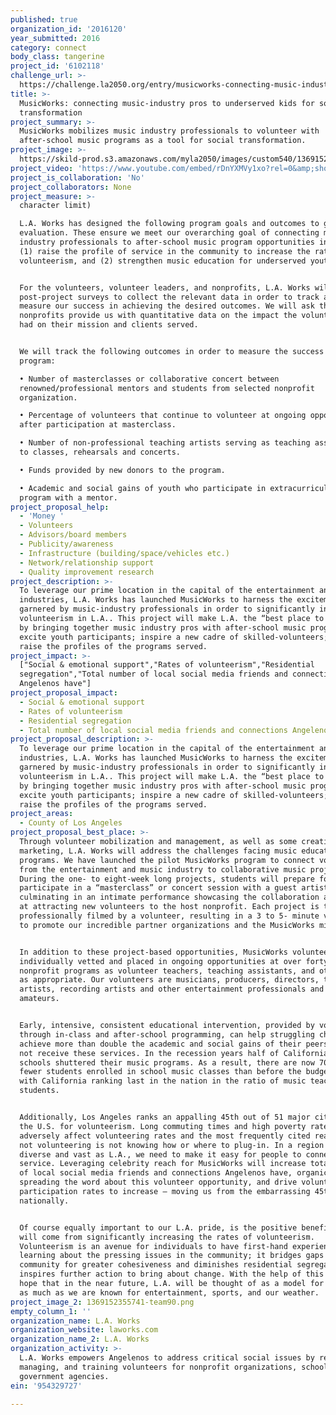 ```yaml
---
published: true
organization_id: '2016120'
year_submitted: 2016
category: connect
body_class: tangerine
project_id: '6102118'
challenge_url: >-
  https://challenge.la2050.org/entry/musicworks-connecting-music-industry-pros-to-underserved-kids-for-social-transformation
title: >-
  MusicWorks: connecting music-industry pros to underserved kids for social
  transformation
project_summary: >-
  MusicWorks mobilizes music industry professionals to volunteer with
  after-school music programs as a tool for social transformation.
project_image: >-
  https://skild-prod.s3.amazonaws.com/myla2050/images/custom540/1369152355741-team90.png
project_video: 'https://www.youtube.com/embed/rDnYXMVy1xo?rel=0&amp;showinfo=0'
project_is_collaboration: 'No'
project_collaborators: None
project_measure: >-
  character limit)

  L.A. Works has designed the following program goals and outcomes to guide our
  evaluation. These ensure we meet our overarching goal of connecting music
  industry professionals to after-school music program opportunities in order to
  (1) raise the profile of service in the community to increase the rate of
  volunteerism, and (2) strengthen music education for underserved youth.


  For the volunteers, volunteer leaders, and nonprofits, L.A. Works will conduct
  post-project surveys to collect the relevant data in order to track and
  measure our success in achieving the desired outcomes. We will ask that the
  nonprofits provide us with quantitative data on the impact the volunteers have
  had on their mission and clients served.


  We will track the following outcomes in order to measure the success of this
  program:

  • Number of masterclasses or collaborative concert between
  renowned/professional mentors and students from selected nonprofit
  organization. 

  • Percentage of volunteers that continue to volunteer at ongoing opportunities
  after participation at masterclass. 

  • Number of non-professional teaching artists serving as teaching assistants
  to classes, rehearsals and concerts. 

  • Funds provided by new donors to the program. 

  • Academic and social gains of youth who participate in extracurricular music
  program with a mentor.
project_proposal_help:
  - 'Money '
  - Volunteers
  - Advisors/board members
  - Publicity/awareness
  - Infrastructure (building/space/vehicles etc.)
  - Network/relationship support
  - Quality improvement research
project_description: >-
  To leverage our prime location in the capital of the entertainment and music
  industries, L.A. Works has launched MusicWorks to harness the excitement
  garnered by music-industry professionals in order to significantly increase
  volunteerism in L.A.. This project will make L.A. the “best place to connect”
  by bringing together music industry pros with after-school music programs to
  excite youth participants; inspire a new cadre of skilled-volunteers; and
  raise the profiles of the programs served.
project_impact: >-
  ["Social & emotional support","Rates of volunteerism","Residential
  segregation","Total number of local social media friends and connections
  Angelenos have"]
project_proposal_impact:
  - Social & emotional support
  - Rates of volunteerism
  - Residential segregation
  - Total number of local social media friends and connections Angelenos have
project_proposal_description: >-
  To leverage our prime location in the capital of the entertainment and music
  industries, L.A. Works has launched MusicWorks to harness the excitement
  garnered by music-industry professionals in order to significantly increase
  volunteerism in L.A.. This project will make L.A. the “best place to connect”
  by bringing together music industry pros with after-school music programs to
  excite youth participants; inspire a new cadre of skilled-volunteers; and
  raise the profiles of the programs served.
project_areas:
  - County of Los Angeles
project_proposal_best_place: >-
  Through volunteer mobilization and management, as well as some creative
  marketing, L.A. Works will address the challenges facing music education
  programs. We have launched the pilot MusicWorks program to connect volunteers
  from the entertainment and music industry to collaborative music projects.
  During the one- to eight-week long projects, students will prepare for and
  participate in a “masterclass” or concert session with a guest artist,
  culminating in an intimate performance showcasing the collaboration and aimed
  at attracting new volunteers to the host nonprofit. Each project is to be
  professionally filmed by a volunteer, resulting in a 3 to 5- minute video used
  to promote our incredible partner organizations and the MusicWorks mission. 


  In addition to these project-based opportunities, MusicWorks volunteers are
  individually vetted and placed in ongoing opportunities at over forty
  nonprofit programs as volunteer teachers, teaching assistants, and other roles
  as appropriate. Our volunteers are musicians, producers, directors, teaching
  artists, recording artists and other entertainment professionals and
  amateurs. 


  Early, intensive, consistent educational intervention, provided by volunteers
  through in-class and after-school programming, can help struggling children
  achieve more than double the academic and social gains of their peers who do
  not receive these services. In the recession years half of California's public
  schools shuttered their music programs. As a result, there are now 700,000
  fewer students enrolled in school music classes than before the budget cuts,
  with California ranking last in the nation in the ratio of music teachers to
  students.


  Additionally, Los Angeles ranks an appalling 45th out of 51 major cities in
  the U.S. for volunteerism. Long commuting times and high poverty rates can
  adversely affect volunteering rates and the most frequently cited reason for
  not volunteering is not knowing how or where to plug-in. In a region as
  diverse and vast as L.A., we need to make it easy for people to connect to
  service. Leveraging celebrity reach for MusicWorks will increase total number
  of local social media friends and connections Angelenos have, organically
  spreading the word about this volunteer opportunity, and drive volunteer
  participation rates to increase – moving us from the embarrassing 45th place
  nationally.


  Of course equally important to our L.A. pride, is the positive benefits that
  will come from significantly increasing the rates of volunteerism.
  Volunteerism is an avenue for individuals to have first-hand experience in
  learning about the pressing issues in the community; it bridges gaps within a
  community for greater cohesiveness and diminishes residential segregation; and
  inspires further action to bring about change. With the help of this award, we
  hope that in the near future, L.A. will be thought of as a model for service
  as much as we are known for entertainment, sports, and our weather.
project_image_2: 1369152355741-team90.png
empty_column_1: ''
organization_name: L.A. Works
organization_website: laworks.com
organization_name_2: L.A. Works
organization_activity: >-
  L.A. Works empowers Angelenos to address critical social issues by recruiting,
  managing, and training volunteers for nonprofit organizations, schools, and
  government agencies.
ein: '954329727'

---
```

